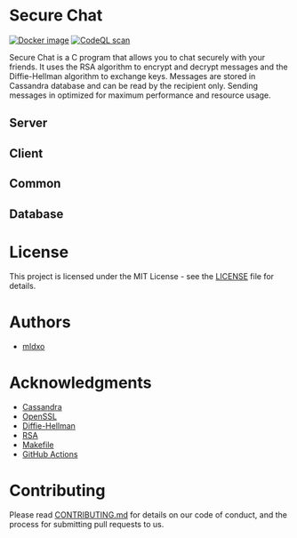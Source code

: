 # Secure Chat

[![Docker image](https://github.com/mldxo/secure-chat/actions/workflows/docker-image.yml/badge.svg)](https://github.com/mldxo/secure-chat/actions/workflows/docker-image.yml)
[![CodeQL scan](https://github.com/mldxo/secure-chat/actions/workflows/codeql.yml/badge.svg)](https://github.com/mldxo/secure-chat/actions/workflows/codeql.yml)

Secure Chat is a C program that allows you to chat securely with your friends. It uses the RSA algorithm to encrypt and decrypt messages and the Diffie-Hellman algorithm to exchange keys. Messages are stored in Cassandra database and can be read by the recipient only. Sending messages in optimized for maximum performance and resource usage.

## Server

## Client

## Common

## Database

# License

This project is licensed under the MIT License - see the [LICENSE](LICENSE) file for details.

# Authors

- [mldxo](https://github.com/mldxo)

# Acknowledgments

- [Cassandra](https://cassandra.apache.org/)
- [OpenSSL](https://www.openssl.org/)
- [Diffie-Hellman](https://en.wikipedia.org/wiki/Diffie%E2%80%93Hellman_key_exchange)
- [RSA](https://en.wikipedia.org/wiki/RSA_(cryptosystem))
- [Makefile](https://www.gnu.org/software/make/manual/make.html)
- [GitHub Actions](https://docs.github.com/en/actions)

# Contributing

Please read [CONTRIBUTING.md](CONTRIBUTING.md) for details on our code of conduct, and the process for submitting pull requests to us.
